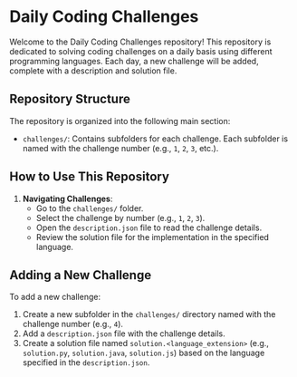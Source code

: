 # Daily Coding Challenges

Welcome to the Daily Coding Challenges repository! This repository is dedicated to solving coding challenges on a daily basis using different programming languages. Each day, a new challenge will be added, complete with a description and solution file.

## Repository Structure

The repository is organized into the following main section:

- `challenges/`: Contains subfolders for each challenge. Each subfolder is named with the challenge number (e.g., `1`, `2`, `3`, etc.).

## How to Use This Repository

1. **Navigating Challenges**:
   - Go to the `challenges/` folder.
   - Select the challenge by number (e.g., `1`, `2`, `3`).
   - Open the `description.json` file to read the challenge details.
   - Review the solution file for the implementation in the specified language.

## Adding a New Challenge

To add a new challenge:

1. Create a new subfolder in the `challenges/` directory named with the challenge number (e.g., `4`).
2. Add a `description.json` file with the challenge details.
3. Create a solution file named `solution.<language_extension>` (e.g., `solution.py`, `solution.java`, `solution.js`) based on the language specified in the `description.json`.

